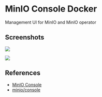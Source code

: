 # MinIO Console Docker

Management UI for MinIO and MinIO operator

## Screenshots
![](https://raw.githubusercontent.com/minio/minio/master/docs/screenshots/pic1.png)

![](https://raw.githubusercontent.com/minio/minio/master/docs/screenshots/pic2.png)

## References
- [MinIO Console](https://github.com/minio/console)
- [minio/console](https://hub.docker.com/r/minio/console)
